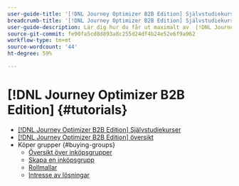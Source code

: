 ```yaml
---
user-guide-title: '[!DNL Journey Optimizer B2B Edition] Självstudiekurser'
breadcrumb-title: '[!DNL Journey Optimizer B2B Edition] Självstudiekurser'
user-guide-description: Lär dig hur du får ut maximalt av  [!DNL Journey Optimizer B2B Edition]. Samordna resor om konto- och inköpsgrupper med hjälp av inbyggd generativ AI och branschledande automatisering för att maximera efterfrågan på specifika erbjudanden.
source-git-commit: fe90fa5cd8d893a8c255d24df4b24e52e6f9a962
workflow-type: tm+mt
source-wordcount: '44'
ht-degree: 59%

---
```



# [!DNL Journey Optimizer B2B Edition] {#tutorials}

+ [[!DNL Journey Optimizer B2B Edition] Självstudiekurser](overview.md)
+ [[!DNL Journey Optimizer B2B Edition] översikt](/help/overview-video.md)
+ Köper grupper {#buying-groups}
   + [Översikt över inköpsgrupper](/help/buying-groups/buying-groups-overview.md)
   + [Skapa en inköpsgrupp](/help/buying-groups/create-a-buying-group.md)
   + [Rollmallar](/help/buying-groups/role-templates.md)
   + [Intresse av lösningar](/help/buying-groups/solution-interest.md)
